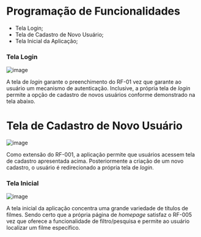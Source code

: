 # Programação de Funcionalidades

- Tela Login;
- Tela de Cadastro de Novo Usuário;
- Tela Inicial da Aplicação;

### Tela Login

![image](https://github.com/ICEI-PUC-Minas-PMV-ADS/pmv-ads-2023-1-e1-proj-web-t12-movie-manager/assets/100796561/2f8dfec1-9fed-44bd-901d-3fee990c1f8c)

A tela de _login_ garante o preenchimento do RF-01 vez que garante ao usuário um mecanismo de autenticação. Inclusive, a própria tela de _login_ permite a opção de cadastro de novos usuários conforme demonstrado na tela abaixo.

# Tela de Cadastro de Novo Usuário

![image](https://github.com/ICEI-PUC-Minas-PMV-ADS/pmv-ads-2023-1-e1-proj-web-t12-movie-manager/assets/100796561/5363839b-6657-4b6e-881f-b45d4b86688b)

Como extensão do RF-001, a aplicação permite que usuários acessem tela de cadastro apresentada acima. Posteriormente a criação de um novo cadastro, o usuário é redirecionado a própria tela de _login_.

### Tela Inicial

![image](https://github.com/ICEI-PUC-Minas-PMV-ADS/pmv-ads-2023-1-e1-proj-web-t12-movie-manager/assets/100796561/7a6b6462-cf95-45cd-a980-47d43c21df5c)

A tela inicial da aplicação concentra uma grande variedade de títulos de filmes. Sendo certo que a própria página de _homepage_ satisfaz o RF-005 vez que oferece a funcionalidade de filtro/pesquisa e permite ao usuário localizar um filme específico.


